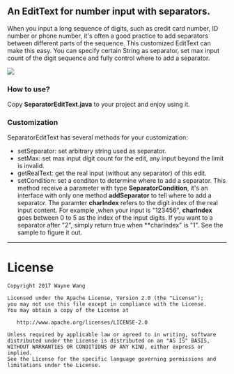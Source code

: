 ## An EditText for number input with separators.

When you input a long sequence of digits, such as credit card number, ID number or phone number, it's often a good practice to add separators between different parts of the sequence. This customized EditText can make this easy. You can specify certain String as separator, set max input count of the digit sequence and fully control where to add a separator.


![](http://i2.muimg.com/567571/d4fe00581e1e9426.gif)

### How to use?

Copy **SeparatorEditText.java** to your project and enjoy using it.

### Customization
SeparatorEditText has several methods for your customization:
- setSeparator: set arbitrary string used as separator.
- setMax: set max input digit count for the edit, any input beyond the limit is invalid.
- getRealText: get the real input (without any separator) of this edit.
- setCondition: set a conditon to determine where to add a separator. This method receive a parameter with type **SeparatorCondition**, it's an interface with only one method **addSeparator** to tell where to add a separator. The paramter **charIndex** refers to the digit index of the real input content. For example ,when your input is "123456", **charIndex** goes between 0 to 5 as the index of the input digits. If you want to a separator after "2",  simply return true when **charIndex" is "1". See the sample to figure it out.


-----------
# License

    Copyright 2017 Wayne Wang

    Licensed under the Apache License, Version 2.0 (the "License");
    you may not use this file except in compliance with the License.
    You may obtain a copy of the License at

       http://www.apache.org/licenses/LICENSE-2.0

    Unless required by applicable law or agreed to in writing, software
    distributed under the License is distributed on an "AS IS" BASIS,
    WITHOUT WARRANTIES OR CONDITIONS OF ANY KIND, either express or implied.
    See the License for the specific language governing permissions and
    limitations under the License.
